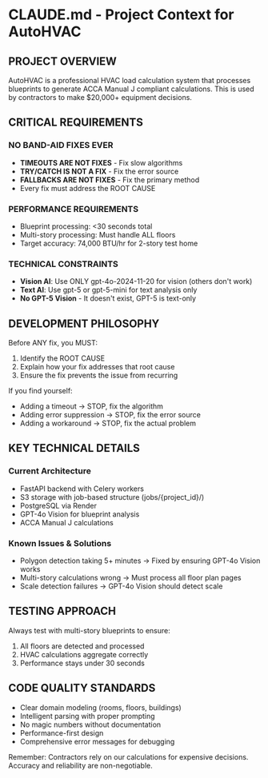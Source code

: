 # CLAUDE.md - Project Context for AutoHVAC

## PROJECT OVERVIEW
AutoHVAC is a professional HVAC load calculation system that processes blueprints to generate ACCA Manual J compliant calculations. This is used by contractors to make $20,000+ equipment decisions.

## CRITICAL REQUIREMENTS

### NO BAND-AID FIXES EVER
- **TIMEOUTS ARE NOT FIXES** - Fix slow algorithms
- **TRY/CATCH IS NOT A FIX** - Fix the error source
- **FALLBACKS ARE NOT FIXES** - Fix the primary method
- Every fix must address the ROOT CAUSE

### PERFORMANCE REQUIREMENTS
- Blueprint processing: <30 seconds total
- Multi-story processing: Must handle ALL floors
- Target accuracy: 74,000 BTU/hr for 2-story test home

### TECHNICAL CONSTRAINTS
- **Vision AI**: Use ONLY gpt-4o-2024-11-20 for vision (others don't work)
- **Text AI**: Use gpt-5 or gpt-5-mini for text analysis only
- **No GPT-5 Vision** - It doesn't exist, GPT-5 is text-only

## DEVELOPMENT PHILOSOPHY

Before ANY fix, you MUST:
1. Identify the ROOT CAUSE
2. Explain how your fix addresses that root cause
3. Ensure the fix prevents the issue from recurring

If you find yourself:
- Adding a timeout → STOP, fix the algorithm
- Adding error suppression → STOP, fix the error source
- Adding a workaround → STOP, fix the actual problem

## KEY TECHNICAL DETAILS

### Current Architecture
- FastAPI backend with Celery workers
- S3 storage with job-based structure (jobs/{project_id}/)
- PostgreSQL via Render
- GPT-4o Vision for blueprint analysis
- ACCA Manual J calculations

### Known Issues & Solutions
- Polygon detection taking 5+ minutes → Fixed by ensuring GPT-4o Vision works
- Multi-story calculations wrong → Must process all floor plan pages
- Scale detection failures → GPT-4o Vision should detect scale

## TESTING APPROACH
Always test with multi-story blueprints to ensure:
1. All floors are detected and processed
2. HVAC calculations aggregate correctly
3. Performance stays under 30 seconds

## CODE QUALITY STANDARDS
- Clear domain modeling (rooms, floors, buildings)
- Intelligent parsing with proper prompting
- No magic numbers without documentation
- Performance-first design
- Comprehensive error messages for debugging

Remember: Contractors rely on our calculations for expensive decisions. Accuracy and reliability are non-negotiable.